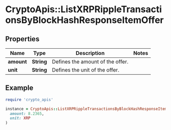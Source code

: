 # CryptoApis::ListXRPRippleTransactionsByBlockHashResponseItemOffer

## Properties

| Name | Type | Description | Notes |
| ---- | ---- | ----------- | ----- |
| **amount** | **String** | Defines the amount of the offer. |  |
| **unit** | **String** | Defines the unit of the offer. |  |

## Example

```ruby
require 'crypto_apis'

instance = CryptoApis::ListXRPRippleTransactionsByBlockHashResponseItemOffer.new(
  amount: 8.2365,
  unit: XRP
)
```

